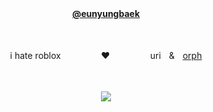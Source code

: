 ㅤ<div align="center">**[@eunyungbaek](https://github.com/eunyungbaek)**

ㅤ<div align="center">i hate robloxㅤㅤㅤㅤㅤ♥︎ㅤㅤㅤㅤㅤuriㅤ&ㅤ[orph](https://github.com/Ovrpheus)

ㅤ<div align="center"><img src="https://i.postimg.cc/5tWtkdjw/image.webp"/>
